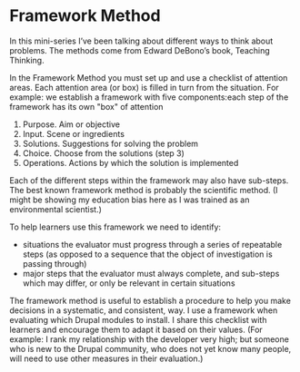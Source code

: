 # Framework Method

In this mini-series I’ve been talking about different ways to think about problems. The methods come from Edward DeBono’s book, Teaching Thinking.

In the Framework Method you must set up and use a checklist of attention areas. Each attention area (or box) is filled in turn from the situation. For example: we establish a framework with five components:each step of the framework has its own "box" of attention

1. Purpose. Aim or objective
2. Input. Scene or ingredients
3. Solutions. Suggestions for solving the problem
4. Choice. Choose from the solutions (step 3)
5. Operations. Actions by which the solution is implemented

Each of the different steps within the framework may also have sub-steps. The best known framework method is probably the scientific method. (I might be showing my education bias here as I was trained as an environmental scientist.)

To help learners use this framework we need to identify:

- situations the evaluator must progress through a series of repeatable steps (as opposed to a sequence that the object of investigation is passing through)
- major steps that the evaluator must always complete, and sub-steps which may differ, or only be relevant in certain situations

The framework method is useful to establish a procedure to help you make decisions in a systematic, and consistent, way. I use a framework when evaluating which Drupal modules to install. I share this checklist with learners and encourage them to adapt it based on their values. (For example: I rank my relationship with the developer very high; but someone who is new to the Drupal community, who does not yet know many people, will need to use other measures in their evaluation.)
